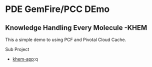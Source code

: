 # PDE GemFire/PCC DEmo
## Knowledge Handling Every Molecule -KHEM

This a simple demo to using PCF and Pivotal Cloud Cache.

Sub Project

- [khem-app]():q

